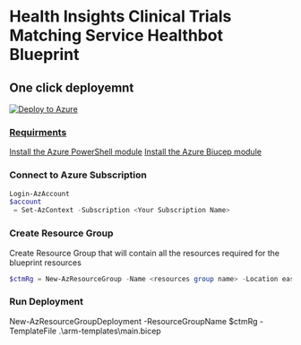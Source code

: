 # Health Insights Clinical Trials Matching Service Healthbot Blueprint

## One click deployemnt
[![Deploy to Azure](https://aka.ms/deploytoazurebutton)](https://portal.azure.com/#create/Microsoft.Template/uri/https%3A%2F%2Fraw.githubusercontent.com%2Fmicrosoft%2FClinicalTrialsBlueprint%2Fgh-pages%2Fmain.json)

### [Requirments](https://learn.microsoft.com/en-us/azure/azure-resource-manager/bicep/deploy-powershell#prerequisites)
[Install the Azure PowerShell module](https://docs.microsoft.com/en-us/powershell/azure/install-az-ps)
[Install the Azure Biucep module](https://learn.microsoft.com/en-us/azure/azure-resource-manager/bicep/install#install-manually)
### Connect to Azure Subscription
```PowerShell
Login-AzAccount
$account
 = Set-AzContext -Subscription <Your Subscription Name>
```
### Create Resource Group
Create Resource Group that will contain all the resources required for the blueprint resources
```PowerShell
$ctmRg = New-AzResourceGroup -Name <resources group name> -Location eastus
```

### Run Deployment
New-AzResourceGroupDeployment -ResourceGroupName $ctmRg -TemplateFile .\arm-templates\main.bicep